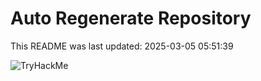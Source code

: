 # Auto Regenerate Repository

This README was last updated: 2025-03-05 05:51:39

 ![TryHackMe](https://tryhackme.com/badge/533634)